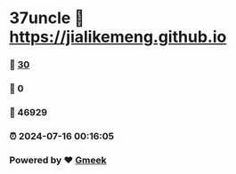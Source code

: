 # 37uncle :link: https://jialikemeng.github.io 
### :page_facing_up: [30](https://jialikemeng.github.io/tag.html) 
### :speech_balloon: 0 
### :hibiscus: 46929 
### :alarm_clock: 2024-07-16 00:16:05 
### Powered by :heart: [Gmeek](https://github.com/Meekdai/Gmeek)
